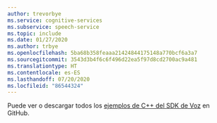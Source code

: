 ```yaml
---
author: trevorbye
ms.service: cognitive-services
ms.subservice: speech-service
ms.topic: include
ms.date: 01/27/2020
ms.author: trbye
ms.openlocfilehash: 5ba68b358feaaa21424844175148a770bcf6a3a7
ms.sourcegitcommit: 3543d3b4f6c6f496d22ea5f97d8cd2700ac9a481
ms.translationtype: HT
ms.contentlocale: es-ES
ms.lasthandoff: 07/20/2020
ms.locfileid: "86544324"
---
```

Puede ver o descargar todos los <a href="https://aka.ms/speech/github-cpp">ejemplos de C++ del SDK de Voz</a> en GitHub. 
